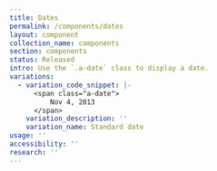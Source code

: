 ```yaml
---
title: Dates
permalink: /components/dates
layout: component
collection_name: components
section: components
status: Released
intro: Use the `.a-date` class to display a date.
variations:
  - variation_code_snippet: |-
      <span class="a-date">
          Nov 4, 2013
      </span>
    variation_description: ''
    variation_name: Standard date
usage: ''
accessibility: ''
research: ''
---
```


